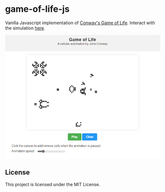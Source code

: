 # game-of-life-js

Vanilla Javascript implementation of [Conway's Game of Life](https://en.wikipedia.org/wiki/Conway%27s_Game_of_Life). Interact with the simulation [here](https://tomas-tamantini.github.io/game-of-life-js/).

[![Page demo](demo.png)](https://tomas-tamantini.github.io/game-of-life-js/)

## License

This project is licensed under the MIT License.

